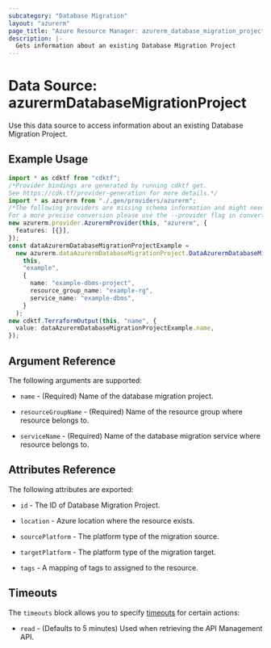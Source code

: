 ```yaml
---
subcategory: "Database Migration"
layout: "azurerm"
page_title: "Azure Resource Manager: azurerm_database_migration_project"
description: |-
  Gets information about an existing Database Migration Project
---
```


# Data Source: azurermDatabaseMigrationProject

Use this data source to access information about an existing Database Migration Project.

## Example Usage

```typescript
import * as cdktf from "cdktf";
/*Provider bindings are generated by running cdktf get.
See https://cdk.tf/provider-generation for more details.*/
import * as azurerm from "./.gen/providers/azurerm";
/*The following providers are missing schema information and might need manual adjustments to synthesize correctly: azurerm.
For a more precise conversion please use the --provider flag in convert.*/
new azurerm.provider.AzurermProvider(this, "azurerm", {
  features: [{}],
});
const dataAzurermDatabaseMigrationProjectExample =
  new azurerm.dataAzurermDatabaseMigrationProject.DataAzurermDatabaseMigrationProject(
    this,
    "example",
    {
      name: "example-dbms-project",
      resource_group_name: "example-rg",
      service_name: "example-dbms",
    }
  );
new cdktf.TerraformOutput(this, "name", {
  value: dataAzurermDatabaseMigrationProjectExample.name,
});

```

## Argument Reference

The following arguments are supported:

*   `name` - (Required) Name of the database migration project.

*   `resourceGroupName` - (Required) Name of the resource group where resource belongs to.

*   `serviceName` - (Required) Name of the database migration service where resource belongs to.

## Attributes Reference

The following attributes are exported:

*   `id` - The ID of Database Migration Project.

*   `location` - Azure location where the resource exists.

*   `sourcePlatform` - The platform type of the migration source.

*   `targetPlatform` - The platform type of the migration target.

*   `tags` - A mapping of tags to assigned to the resource.

## Timeouts

The `timeouts` block allows you to specify [timeouts](https://www.terraform.io/language/resources/syntax#operation-timeouts) for certain actions:

* `read` - (Defaults to 5 minutes) Used when retrieving the API Management API.
